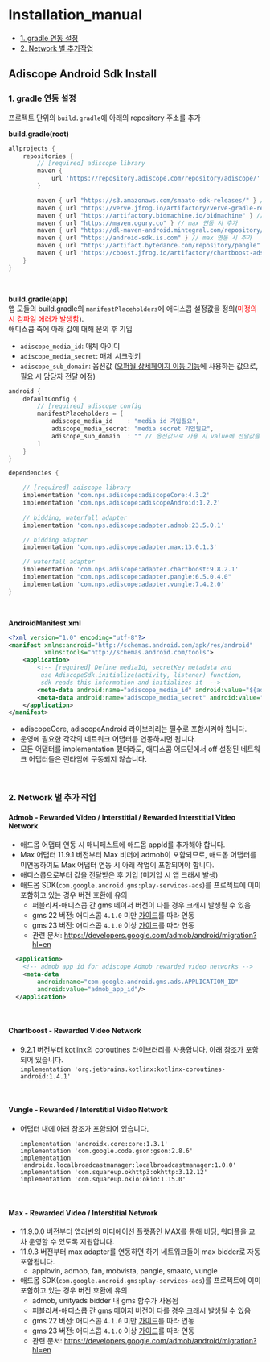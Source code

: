 Installation_manual
===================
- [1. gradle 연동 설정](#1.-gradle-연동-설정)
- [2. Network 별 추가작업](#2.-network-별-추가-작업)

## Adiscope Android Sdk Install

### 1. gradle 연동 설정

프로젝트 단위의 `build.gradle`에 아래의 repository 주소를 추가

**build.gradle(root)**
```groovy
allprojects {
    repositories {
        // [required] adiscope library
        maven {
            url 'https://repository.adiscope.com/repository/adiscope/'
        }

        maven { url "https://s3.amazonaws.com/smaato-sdk-releases/" } // max 연동 시 추가
        maven { url "https://verve.jfrog.io/artifactory/verve-gradle-release" } // max 연동 시 추가
        maven { url "https://artifactory.bidmachine.io/bidmachine" } // max 연동 시 추가
        maven { url "https://maven.ogury.co" } // max 연동 시 추가
        maven { url "https://dl-maven-android.mintegral.com/repository/mbridge_android_sdk_oversea" } // max 연동 시 추가
        maven { url "https://android-sdk.is.com" } // max 연동 시 추가
        maven { url "https://artifact.bytedance.com/repository/pangle" } // max 혹은 pangle 연동 시 추가
        maven { url 'https://cboost.jfrog.io/artifactory/chartboost-ads/' } // max 혹은 chartboost 연동 시 추가
    }
}
```
<br/>

**build.gradle(app)**  
앱 모듈의 build.gradle의 `manifestPlaceholders`에 애디스콥 설정값을 정의(<span style="color:red">미정의 시 컴파일 에러가 발생함</span>).  
애디스콥 측에 아래 값에 대해 문의 후 기입

* `adiscope_media_id`: 매체 아이디
* `adiscope_media_secret`: 매체 시크릿키
* `adiscope_sub_domain`: 옵션값 ([오퍼월 상세페이지 이동 기능](./api_documentation.md#showdetail)에 사용하는 값으로, 필요 시 담당자 전달 예정)


```groovy
android {
    defaultConfig {
        // [required] adiscope config
        manifestPlaceholders = [
            adiscope_media_id    : "media id 기입필요",
            adiscope_media_secret: "media secret 기입필요",
            adiscope_sub_domain  : "" // 옵션값으로 사용 시 value에 전달값을 기입
        ]
    }
}

dependencies {

    // [required] adiscope library
    implementation 'com.nps.adiscope:adiscopeCore:4.3.2'
    implementation 'com.nps.adiscope:adiscopeAndroid:1.2.2'
    
    // bidding, waterfall adapter
    implementation 'com.nps.adiscope:adapter.admob:23.5.0.1'            // admob

    // bidding adapter
    implementation 'com.nps.adiscope:adapter.max:13.0.1.3'              // max

    // waterfall adapter
    implementation 'com.nps.adiscope:adapter.chartboost:9.8.2.1'        // chartboost
    implementation "com.nps.adiscope:adapter.pangle:6.5.0.4.0"          // pangle
    implementation 'com.nps.adiscope:adapter.vungle:7.4.2.0'            // vungle
}
```

<br/>


**AndroidManifest.xml**

```xml
<?xml version="1.0" encoding="utf-8"?>
<manifest xmlns:android="http://schemas.android.com/apk/res/android"
          xmlns:tools="http://schemas.android.com/tools">
    <application>
        <!-- [required] Define mediaId, secretKey metadata and 
         use AdiscopeSdk.initialize(activity, listener) function,
         sdk reads this information and initializes it  -->
        <meta-data android:name="adiscope_media_id" android:value="${adiscope_media_id}"/>
        <meta-data android:name="adiscope_media_secret" android:value="${adiscope_media_secret}"/>
    </application>
</manifest>
```

- adiscopeCore, adiscopeAndroid 라이브러리는 필수로 포함시켜야 합니다.
- 운영에 필요한 각각의 네트워크 어댑터를 연동하시면 됩니다.
- 모든 어댑터를 implementation 했더라도, 애디스콥 어드민에서 off 설정된 네트워크 어댑터들은 런타임에 구동되지 않습니다.

<br/>

### 2. Network 별 추가 작업

#### Admob - Rewarded Video / Interstitial / Rewarded Interstitial Video Network
* 애드몹 어댑터 연동 시 매니페스트에 애드몹 appId를 추가해야 합니다.
* Max 어댑터 11.9.1 버전부터 Max 비더에 admob이 포함되므로, 애드몹 어댑터를 미연동하여도 Max 어댑터 연동 시 아래 작업이 포함되어야 합니다.
* 애디스콥으로부터 값을 전달받은 후 기입 (미기입 시 앱 크래시 발생)
* 애드몹 SDK(`com.google.android.gms:play-services-ads`)를 프로젝트에 이미 포함하고 있는 경우 버전 호환에 유의
  * 퍼블리셔-애디스콥 간 gms 메이저 버전이 다를 경우 크래시 발생될 수 있음
  * gms 22 버전: 애디스콥 `4.1.0` 미만 [가이드](https://github.com/adiscope/Adiscope-Android-Sample/tree/4.0.1?tab=readme-ov-file#integration-guide)를 따라 연동
  * gms 23 버전: 애디스콥 `4.1.0` 이상 [가이드](https://github.com/adiscope/Adiscope-Android-Sample?tab=readme-ov-file#integration-guide)를 따라 연동
  * 관련 문서: https://developers.google.com/admob/android/migration?hl=en
```xml
  <application>
    <!-- admob app id for adiscope Admob rewarded video networks -->
    <meta-data
        android:name="com.google.android.gms.ads.APPLICATION_ID"
        android:value="admob_app_id"/>
  </application>
```

<br/>

#### Chartboost - Rewarded Video Network
* 9.2.1 버전부터 kotlinx의 coroutines 라이브러리를 사용합니다. 아래 참조가 포함되어 있습니다.  
  `implementation 'org.jetbrains.kotlinx:kotlinx-coroutines-android:1.4.1'`

<br/>

#### Vungle - Rewarded / Interstitial Video Network
* 어댑터 내에 아래 참조가 포함되어 있습니다.

  `implementation 'androidx.core:core:1.3.1'`  
  `implementation 'com.google.code.gson:gson:2.8.6'`  
  `implementation 'androidx.localbroadcastmanager:localbroadcastmanager:1.0.0'`  
  `implementation 'com.squareup.okhttp3:okhttp:3.12.12'`  
  `implementation 'com.squareup.okio:okio:1.15.0'`

<br/>

#### Max - Rewarded Video / Interstitial Network
* 11.9.0.0 버전부터 앱러빈의 미디에이션 플랫폼인 MAX를 통해 비딩, 워터폴을 교차 운영할 수 있도록 지원합니다.
* 11.9.3 버전부터 max adapter를 연동하면 하기 네트워크들이 max bidder로 자동 포함됩니다.
  - applovin, admob, fan, mobvista, pangle, smaato, vungle
* 애드몹 SDK(`com.google.android.gms:play-services-ads`)를 프로젝트에 이미 포함하고 있는 경우 버전 호환에 유의
  * admob, unityads bidder 내 gms 함수가 사용됨
  * 퍼블리셔-애디스콥 간 gms 메이저 버전이 다를 경우 크래시 발생될 수 있음
  * gms 22 버전: 애디스콥 `4.1.0` 미만 [가이드](https://github.com/adiscope/Adiscope-Android-Sample/tree/4.0.1?tab=readme-ov-file#integration-guide)를 따라 연동
  * gms 23 버전: 애디스콥 `4.1.0` 이상 [가이드](https://github.com/adiscope/Adiscope-Android-Sample?tab=readme-ov-file#integration-guide)를 따라 연동
  * 관련 문서: https://developers.google.com/admob/android/migration?hl=en